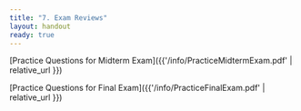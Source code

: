 ```yaml
---
title: "7. Exam Reviews"
layout: handout
ready: true
---
```


<i class="far fa-file-pdf"></i> [Practice Questions for Midterm Exam]({{'/info/PracticeMidtermExam.pdf' | relative_url }})

<i class="far fa-file-pdf"></i> [Practice Questions for Final Exam]({{'/info/PracticeFinalExam.pdf' | relative_url }})

